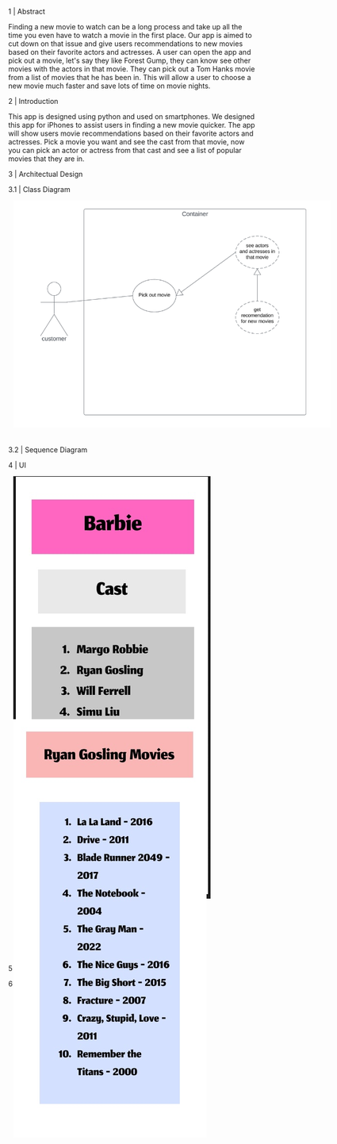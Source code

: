 1 | Abstract 

Finding a new movie to watch can be a long process and take up all the time you even have to watch a movie in the first place. Our app is aimed to cut down on that issue and give users recommendations to new movies based on their favorite actors and actresses. A user can open the app and pick out a movie, let's say they like Forest Gump, they can know see other movies with the actors in that movie. They can pick out a Tom Hanks movie from a list of movies that he has been in. This will allow a user to choose a new movie much faster and save lots of time on movie nights. 

2 | Introduction 

This app is designed using python and used on smartphones. We designed this app for iPhones to assist users in finding a new movie quicker. The app will show users movie recommendations based on their favorite actors and actresses. Pick a movie you want and see the cast from that movie, now you can pick an actor or actress from that cast and see a list of popular movies that they are in. 

3 | Architectual Design 


3.1 | Class Diagram 

<body>
    <div style="width: 640px; height: 480px; margin: 10px; position: relative;">
        <img src="UseCase.jpg" alt="UseCase">
    </div>
</body>

3.2 | Sequence Diagram 


4 | UI 

<body>
    <div style="width: 640px; height: 480px; margin: 10px; position: relative;">
        <img src="Movie Review.jpg" alt="MovieReview">
    </div>
</body>

<body>
    <div style="width: 640px; height: 480px; margin: 10px; position: relative;">
        <img src="MovieListEx1.jpg" alt="MovieList1">
    </div>
</body>

5 | Conclusion 


6 | Walkthrough Video 
